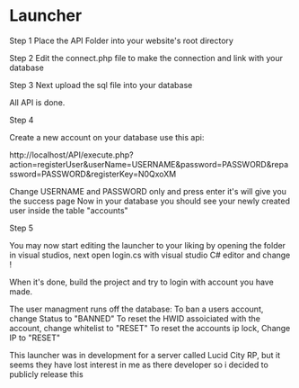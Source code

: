 # Launcher
Step 1
Place the API Folder into your website's root directory

Step 2
Edit the connect.php file to make the connection and link with your database

Step 3 
Next upload the sql file into your database

All API is done.

Step 4

Create a new account on your database use this api:

http://localhost/API/execute.php?action=registerUser&userName=USERNAME&password=PASSWORD&repassword=PASSWORD&registerKey=N0QxoXM

Change USERNAME and PASSWORD only and press enter it's will give you the success page
Now in your database you should see your newly created user inside the table "accounts"

Step 5

You may now start editing the launcher to your liking by opening the folder in visual studios,
next open login.cs with visual studio C# editor and change !

When it's done, build the project and try to login with account you have made.

The user managment runs off the database:
To ban a users account, change Status to "BANNED"
To reset the HWID assoiciated with the account, change whitelist to "RESET"
To reset the accounts ip lock, Change IP to "RESET"

This launcher was in development for a server called Lucid City RP, but it seems they have lost interest in me as there developer so i decided to publicly release this